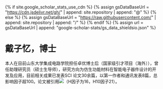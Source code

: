 <!--
 * @Description: 
 * @Author: Qing Shi
 * @Date: 2024-08-30 09:31:16
 * @LastEditors: Qing Shi
 * @LastEditTime: 2024-09-21 13:48:35
-->

{% if site.google_scholar_stats_use_cdn %}
{% assign gsDataBaseUrl = "https://cdn.jsdelivr.net/gh/" | append: site.repository | append: "@" %}
{% else %}
{% assign gsDataBaseUrl = "https://raw.githubusercontent.com/" | append: site.repository | append: "/" %}
{% endif %}
{% assign url = gsDataBaseUrl | append: "google-scholar-stats/gs_data_shieldsio.json" %}

# 戴子忆，博士
<span class='anchor' id='about-me'></span>
本人在目前山东大学集成电路学院担任卓优博士后（国家级引才项目（海外）），曾任助理研究员（硕士生导师），研究方向为仿生功能材料在智能电子器件设计的开发及应用，目前相关成果已发表SCI 论文30余篇，以第一作者和通讯发表8篇，总影响因子超100。论文被引用<a href='https://scholar.google.com/citations?hl=en&user=OlIJJigAAAAJ'><img src="https://img.shields.io/endpoint?logo=Google%20Scholar&url=https%3A%2F%2Fcdn.jsdelivr.net%2Fgh%2Fsqsssq%2Fsqsssq.github.io@google-scholar-stats%2Fgs_data_shieldsio.json&labelColor=f6f6f6&color=9cf&style=flat&label=citations"></a>（H因子为16，H10因子21）。


